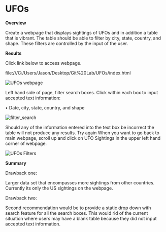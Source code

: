 # UFOs


**Overview**

Create a webpage that displays sightings of UFOs and in addition a table that is vibrant. The table should be able to filter by city, state, country, and shape. These filters are controlled by the input of the user. 

**Results**
 
Click link below to access webpage. 

file:///C:/Users/Jason/Desktop/Git%20Lab/UFOs/index.html

![UFOs webpage](https://user-images.githubusercontent.com/111043588/207829241-6bd7e73d-f450-403b-9fb9-3600a8febfe7.PNG)


Left hand side of page, filter search boxes. Click within each box to input accepted text information:

•	Date, city, state, country, and shape

![filter_search](https://user-images.githubusercontent.com/111043588/207828415-377bfffc-7e0c-49d4-9a68-2ca9f91fb0f6.PNG)

Should any of the information entered into the text box be incorrect the table will not produce any results. Try again 
When you want to go back to main webpage, scroll up and click on UFO Sightings in the upper left hand corner of webpage. 

![UFOs Filters](https://user-images.githubusercontent.com/111043588/207828420-a84cc5a1-b11c-42bb-b370-752d393f9ced.PNG)

**Summary**

Drawback one:

Larger data set that encompasses more sightings from other countries. Currently its only the US sightings on the webpage. 

Drawback two:

Second recommendation would be to provide a static drop down with search feature for all the search boxes. This would rid of the current situation where users may have a blank table because they did not input accepted text information. 
